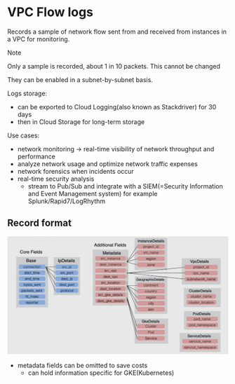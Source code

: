 # VPC Flow logs

Records a sample of network flow sent from and received from instances in a VPC for monitoring.

> [!NOTE]
> Only a sample is recorded, about 1 in 10 packets. This cannot be changed

They can be enabled in a subnet-by-subnet basis.

Logs storage:

- can be exported to Cloud Logging(also known as Stackdriver) for 30 days
- then in Cloud Storage for long-term storage

Use cases:

- network monitoring -> real-time visibility of network throughput and performance
- analyze network usage and optimize network traffic expenses
- network forensics when incidents occur
- real-time security analysis
  - stream to Pub/Sub and integrate with a SIEM(=Security Information and Event Management system) for example Splunk/Rapid7/LogRhythm

## Record format

![Record format](ch5.9-vpc-flow-logs.record-format.png)

- metadata fields can be omitted to save costs
  - can hold information specific for GKE(Kubernetes)
